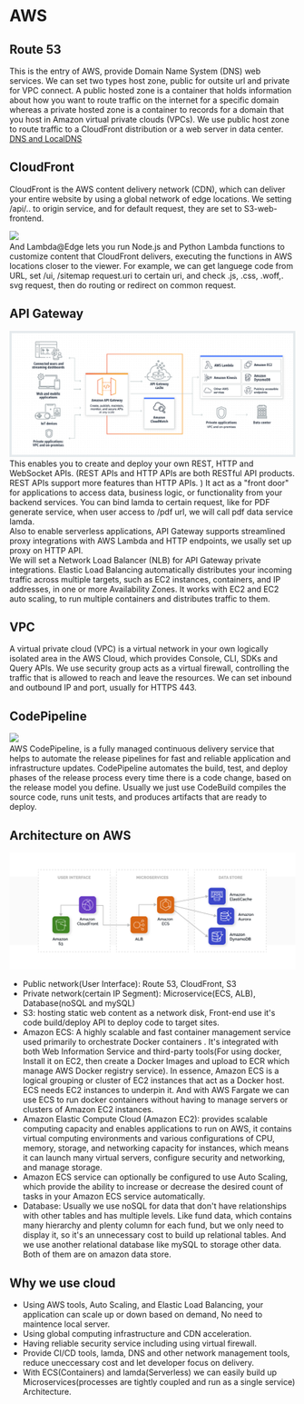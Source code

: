 
# AWS
## Route 53
This is the entry of AWS, provide Domain Name System (DNS) web services.  We can set two types host zone, public for outsite url and private for VPC connect. A public hosted zone is a container that holds information about how you want to route traffic on the internet for a specific domain whereas a private hosted zone is a container to records for a domain that you host in Amazon virtual private clouds (VPCs).  We use public host zone to route traffic to a CloudFront distribution or a web server in data center. [DNS and LocalDNS](/docs/ComputerNetworking/extra#dns)

## CloudFront
CloudFront is the AWS content delivery network (CDN), which can deliver your entire website by using a global network of edge locations. We setting /api/.. to origin service, and for default request, they are set to S3-web-frontend.  
<div style={{textAlign:'center'}}><img src={require('./images/cloudfront.png').default} /></div>   
And Lambda@Edge lets you run Node.js and Python Lambda functions to customize content that CloudFront delivers, executing the functions in AWS locations closer to the viewer. For example, we can get languege code from URL, set /ui, /sitemap request.uri to certain uri, and check .js, .css, .woff,. svg request, then do routing or redirect on common request.  

## API Gateway
![Image](./images/Amazon-API-Gateway.png) 
 This enables you to create and deploy your own REST, HTTP and WebSocket APIs. (REST APIs and HTTP APIs are both RESTful API products. REST APIs support more features than HTTP APIs. ) It act as a "front door" for applications to access data, business logic, or functionality from your backend services. You can bind lamda to certain request, like for PDF generate service, when user access to /pdf url, we will call pdf data service lamda.   
 Also to enable serverless applications, API Gateway supports streamlined proxy integrations with AWS Lambda and HTTP endpoints, we usally set up proxy on HTTP API.  
We will set a Network Load Balancer (NLB) for API Gateway private integrations. Elastic Load Balancing automatically distributes your incoming traffic across multiple targets, such as EC2 instances, containers, and IP addresses, in one or more Availability Zones. It works with EC2 and EC2 auto scaling, to run multiple containers and distributes traffic to them.

## VPC
A virtual private cloud (VPC) is a virtual network in your own logically isolated area in the AWS Cloud, which provides Console, CLI, SDKs and Query APIs. We use security group acts as a virtual firewall, controlling the traffic that is allowed to reach and leave the resources. We can set  inbound and outbound IP and port, usually for HTTPS 443. 

## CodePipeline
<div style={{textAlign:'center'}}><img src={require('./images/pipline.png').default} /></div>  
AWS CodePipeline, is a fully managed continuous delivery service that helps to automate the release pipelines for fast and reliable application and infrastructure updates. CodePipeline automates the build, test, and deploy phases of the release process every time there is a code change, based on the release model you define.   
Usually we just use CodeBuild compiles the source code, runs unit tests, and produces artifacts that are ready to deploy.  

## Architecture on AWS
![Image](./images/AWS-01.png)
- Public network(User Interface): Route 53, CloudFront, S3
- Private network(certain IP Segment): Microservice(ECS, ALB), Database(noSQL and mySQL)
- S3: hosting static web content as a network disk, Front-end use it's code build/deploy API to deploy code to target sites. 
- Amazon ECS: A highly scalable and fast container management service used primarily to orchestrate Docker containers . It's integrated with both Web Information Service and third-party tools(For using docker, Install it on EC2, then create a Docker Images and upload to ECR which manage AWS Docker registry service). In essence, Amazon ECS is a logical grouping or cluster of EC2 instances that act as a Docker host. ECS needs EC2 instances to underpin it.  And with AWS Fargate we can use ECS to run docker containers without having to manage servers or clusters of Amazon EC2 instances. 
- Amazon Elastic Compute Cloud (Amazon EC2): provides scalable computing capacity and enables applications to run on AWS, it contains virtual computing environments and various configurations of CPU, memory, storage, and networking capacity for instances, which means it can launch many virtual servers, configure security and networking, and manage storage. 
- Amazon ECS service can optionally be configured to use Auto Scaling, which provide the ability to increase or decrease the desired count of tasks in your Amazon ECS service automatically. 
- Database: Usually we use noSQL for data that don't have relationships with other tables and has multiple levels. Like fund data, which contains many hierarchy and plenty column for each fund, but we only need to display it, so it's an unnecessary cost to build up relational tables. And we use another relational database like mySQL to storage other data. Both of them are on amazon data store.

## Why we use cloud
- Using AWS tools, Auto Scaling, and Elastic Load Balancing, your application can scale up or down based on demand, No need to maintence local server.
- Using global computing infrastructure and CDN acceleration.
- Having reliable security service including using virtual firewall.
- Provide CI/CD tools, lamda, DNS and other network management tools, reduce uneccessary cost and let developer focus on delivery.
- With ECS(Containers) and lamda(Serverless) we can easily build up Microservices(processes are tightly coupled and run as a single service) Architecture.